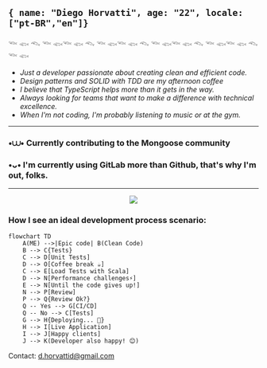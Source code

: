 ## ```{ name: "Diego Horvatti", age: "22", locale: ["pt-BR","en"]}```
𓆝 𓆟 𓆞 𓆝 𓆟𓆝 𓆟 𓆞 𓆝 𓆟𓆝 𓆟 𓆞 𓆝 𓆟𓆝 𓆟 𓆞 𓆝 𓆟𓆝 𓆟 𓆞 𓆝 𓆟
- *Just a developer passionate about creating clean and efficient code.*
- *Design patterns and SOLID with TDD are my afternoon coffee*
- *I believe that TypeScript helps more than it gets in the way.*
- *Always looking for teams that want to make a difference with technical excellence.*
- *When I'm not coding, I'm probably listening to music or at the gym.*

<hr />

### •⩊• Currently contributing to the Mongoose community
### •ᴗ• I'm currently using GitLab more than Github, that's why I'm out, folks.

<hr />

<p align=center>
  <a href="https://www.linkedin.com/in/diego-horvatti">
    <img src="https://skills-icons.vercel.app/api/icons?i=clickhouse,apple,bash,bun,typescript,rust,nodejs,react,express,elysia,prisma,graphql,postgresql,mongodb,redis,firebase,actix,docker,cloudflare,aws,gcp,mui,vscode" />
  </a>
</p>

### How I see an ideal development process scenario:


```mermaid
flowchart TD
    A(ME) -->|Epic code| B(Clean Code)
    B --> C{Tests}
    C --> D[Unit Tests]
    D --> O[Coffee break ☕]
    C --> E[Load Tests with Scala]
    D --> N[Performance challenges⚡]
    E --> N[Until the code gives up!]
    N --> P[Review]
    P --> Q{Review Ok?}
    Q -- Yes --> G[CI/CD]
    Q -- No --> C[Tests]
    G --> H{Deploying... 🚀}
    H --> I[Live Application]
    I --> J[Happy clients]
    J --> K(Developer also happy! 😊)
```
Contact: d.horvattid@gmail.com
